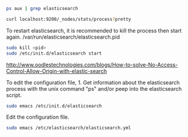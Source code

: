 ```sh
ps aux | grep elasticsearch
```

```sh
curl localhost:9200/_nodes/stats/process?pretty
```

To restart elasticsearch, it is recommended to kill the process then start again.
/var/run/elasticsearch/elasticsearch.pid

```sh
sudo kill <pid>
sudo /etc/init.d/elasticsearch start
```

http://www.oodlestechnologies.com/blogs/How-to-solve-No-Access-Control-Allow-Origin-with-elastic-search

To edit the configuration file, 1. Get information about the elasticsearch process with the unix command "ps" and/or peep into the elasticsearch script.
```sh
sudo emacs /etc/init.d/elasticsearch
```
Edit the configuration file.
```sh
sudo emacs /etc/elasticsearch/elasticsearch.yml
```
